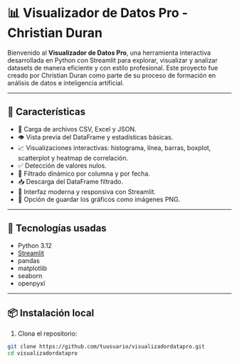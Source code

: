 # 📊 Visualizador de Datos Pro - Christian Duran

Bienvenido al **Visualizador de Datos Pro**, una herramienta interactiva desarrollada en Python con Streamlit para explorar, visualizar y analizar datasets de manera eficiente y con estilo profesional. Este proyecto fue creado por Christian Duran como parte de su proceso de formación en análisis de datos e inteligencia artificial.

---

## 🚀 Características

- 📂 Carga de archivos CSV, Excel y JSON.
- 👁️ Vista previa del DataFrame y estadísticas básicas.
- 📈 Visualizaciones interactivas: histograma, línea, barras, boxplot, scatterplot y heatmap de correlación.
- ✅ Detección de valores nulos.
- 🧠 Filtrado dinámico por columna y por fecha.
- 📥 Descarga del DataFrame filtrado.
- 🎨 Interfaz moderna y responsiva con Streamlit.
- 💾 Opción de guardar los gráficos como imágenes PNG.

---

## 🧰 Tecnologías usadas

- Python 3.12
- [Streamlit](https://streamlit.io/)
- pandas
- matplotlib
- seaborn
- openpyxl

---

## 📦 Instalación local

1. Clona el repositorio:

```bash
git clone https://github.com/tuusuario/visualizadordatapro.git
cd visualizadordatapro
```
